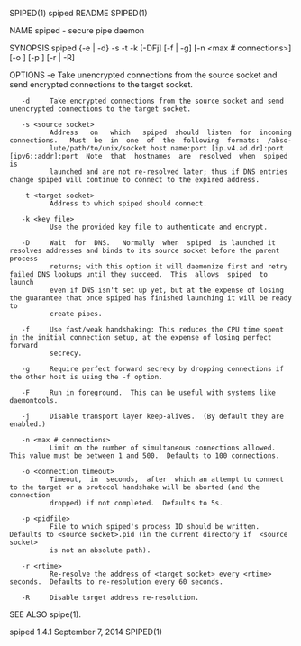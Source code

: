 SPIPED(1)                                                          spiped README                                                         SPIPED(1)

NAME
       spiped - secure pipe daemon

SYNOPSIS
       spiped {-e | -d} -s <source socket> -t <target socket> -k <key file>
       [-DFj] [-f | -g] [-n <max # connections>] [-o <connection timeout>] [-p <pidfile>] [-r <rtime> | -R]

OPTIONS
       -e     Take unencrypted connections from the source socket and send encrypted connections to the target socket.

       -d     Take encrypted connections from the source socket and send unencrypted connections to the target socket.

       -s <source socket>
              Address   on   which   spiped  should  listen  for  incoming  connections.   Must  be  in  one  of  the  following  formats:  /abso‐
              lute/path/to/unix/socket host.name:port [ip.v4.ad.dr]:port [ipv6::addr]:port  Note  that  hostnames  are  resolved  when  spiped  is
              launched and are not re-resolved later; thus if DNS entries change spiped will continue to connect to the expired address.

       -t <target socket>
              Address to which spiped should connect.

       -k <key file>
              Use the provided key file to authenticate and encrypt.

       -D     Wait  for  DNS.   Normally  when  spiped  is launched it resolves addresses and binds to its source socket before the parent process
              returns; with this option it will daemonize first and retry failed DNS lookups until they succeed.  This  allows  spiped  to  launch
              even if DNS isn't set up yet, but at the expense of losing the guarantee that once spiped has finished launching it will be ready to
              create pipes.

       -f     Use fast/weak handshaking: This reduces the CPU time spent in the initial connection setup, at the expense of losing perfect forward
              secrecy.

       -g     Require perfect forward secrecy by dropping connections if the other host is using the -f option.

       -F     Run in foreground.  This can be useful with systems like daemontools.

       -j     Disable transport layer keep-alives.  (By default they are enabled.)

       -n <max # connections>
              Limit on the number of simultaneous connections allowed.  This value must be between 1 and 500.  Defaults to 100 connections.

       -o <connection timeout>
              Timeout,  in  seconds,  after  which an attempt to connect to the target or a protocol handshake will be aborted (and the connection
              dropped) if not completed.  Defaults to 5s.

       -p <pidfile>
              File to which spiped's process ID should be written.  Defaults to <source socket>.pid (in the current directory if  <source  socket>
              is not an absolute path).

       -r <rtime>
              Re-resolve the address of <target socket> every <rtime> seconds.  Defaults to re-resolution every 60 seconds.

       -R     Disable target address re-resolution.

SEE ALSO
       spipe(1).

spiped 1.4.1                                                     September 7, 2014                                                       SPIPED(1)
